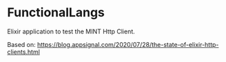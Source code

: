 # FunctionalLangs

Elixir application to test the MINT Http Client.

Based on: https://blog.appsignal.com/2020/07/28/the-state-of-elixir-http-clients.html
